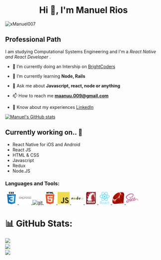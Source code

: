 <h1 align="center">Hi 👋, I'm Manuel Rios</h1>

<p align="left"> <img src="https://komarev.com/ghpvc/?username=xManuel007&label=Profile%20views&color=0e75b6&style=flat" alt="xManuel007" /> </p>

## Professional Path
I am studying Computational Systems Engineering and I'm a _React Native and React Developer_ .


- 🔭 I’m currently doing an Intership on [BrightCoders](http://www.brightcoders.com/)

- 🌱 I’m currently learning **Node, Rails**

- 💬 Ask me about **Javascript, react, node or anything**

- 📫 How to reach me **maanuu.009@gmail.com**

- 📄 Know about my experiences [LinkedIn](https://www.linkedin.com/in/manuelerm/)

[![Manuel's GitHub stats](https://github-readme-stats.vercel.app/api?username=xManuel007)](https://github.com/anuraghazra/github-readme-stats)

## Currently working on.. 🔭
- React Native for iOS and Android
- React JS
- HTML & CSS
- Javascript
- Redux
- Node.JS

<h3 align="left">Languages and Tools:</h3>
<p align="left"> <a href="https://www.w3schools.com/css/" target="_blank"> <img src="https://raw.githubusercontent.com/devicons/devicon/master/icons/css3/css3-original-wordmark.svg" alt="css3" width="40" height="40"/> </a> <a href="https://expressjs.com" target="_blank"> <img src="https://raw.githubusercontent.com/devicons/devicon/master/icons/express/express-original-wordmark.svg" alt="express" width="40" height="40"/> </a> <a href="https://git-scm.com/" target="_blank"> <img src="https://www.vectorlogo.zone/logos/git-scm/git-scm-icon.svg" alt="git" width="40" height="40"/> </a> <a href="https://www.w3.org/html/" target="_blank"> <img src="https://raw.githubusercontent.com/devicons/devicon/master/icons/html5/html5-original-wordmark.svg" alt="html5" width="40" height="40"/> </a> <a href="https://developer.mozilla.org/en-US/docs/Web/JavaScript" target="_blank"> <img src="https://raw.githubusercontent.com/devicons/devicon/master/icons/javascript/javascript-original.svg" alt="javascript" width="40" height="40"/> </a> <a href="https://nodejs.org" target="_blank"> <img src="https://raw.githubusercontent.com/devicons/devicon/master/icons/nodejs/nodejs-original-wordmark.svg" alt="nodejs" width="40" height="40"/> </a> <a href="https://rubyonrails.org" target="_blank"> <img src="https://raw.githubusercontent.com/devicons/devicon/master/icons/rails/rails-original-wordmark.svg" alt="rails" width="40" height="40"/> </a> <a href="https://reactjs.org/" target="_blank"> <img src="https://raw.githubusercontent.com/devicons/devicon/master/icons/react/react-original-wordmark.svg" alt="react" width="40" height="40"/> </a> <a href="https://www.ruby-lang.org/en/" target="_blank"> <img src="https://raw.githubusercontent.com/devicons/devicon/master/icons/ruby/ruby-original.svg" alt="ruby" width="40" height="40"/> </a> <a href="https://sass-lang.com" target="_blank"> <img src="https://raw.githubusercontent.com/devicons/devicon/master/icons/sass/sass-original.svg" alt="sass" width="40" height="40"/> </a> </p>


# 📊 GitHub Stats:
![](https://github-readme-stats.vercel.app/api?username=xManuel007&theme=dark&hide_border=false&include_all_commits=false&count_private=true)<br/>
![](https://github-readme-streak-stats.herokuapp.com/?user=xManuel007&theme=dark&hide_border=false)<br/>
![](https://github-readme-stats.vercel.app/api/top-langs/?username=xManuel007&theme=dark&hide_border=false&include_all_commits=false&count_private=true&layout=compact)
